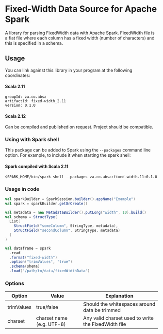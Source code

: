 # Fixed-Width Data Source for Apache Spark

A library for parsing FixedWidth data with Apache Spark. FixedWidth file is a flat file where each column has a fixed width (number of characters) and this is specified in a 
schema.

## Usage

You can link against this library in your program at the following coordinates:

#### Scala 2.11

```
groupId: za.co.absa
artifactId: fixed-width_2.11
version: 0.1.0
```

#### Scala 2.12

Can be compiled and published on request. Project should be compatible.
 

### Using with Spark shell
This package can be added to Spark using the `--packages` command line option. For example, to include it when starting the spark shell:


#### Spark compiled with Scala 2.11

```shell
$SPARK_HOME/bin/spark-shell --packages za.co.absa:fixed-width.11:0.1.0
```

### Usage in code

```scala
val sparkBuilder = SparkSession.builder().appName("Example")
val spark = sparkBuilder.getOrCreate()

val metadata = new MetadataBuilder().putLong("width", 10).build()
val schema = StructType(
  List(
    StructField("someColumn", StringType, metadata),
    StructField("secondColumn", StringType, metadata)
  )
)

val dataframe = spark
  .read
  .format("fixed-width")
  .option("trimValues", "true")
  .schema(shema)
  .load("/path/to/data/fixedWidthData")
```

### Options
| Option | Value | Explanation |
|---|---|---|
| trimValues | true/false | Should the whitespaces around data be trimmed |
| charset | charset name (e.g. UTF-8) | Any valid charset used to write the FixedWidth file |
